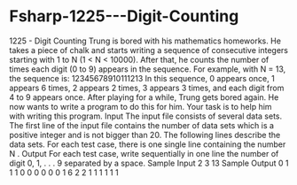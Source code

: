 # Fsharp-1225---Digit-Counting
1225 - Digit Counting
Trung is bored with his mathematics homeworks. He takes a piece of chalk and starts writing a sequence
of consecutive integers starting with 1 to N (1 < N < 10000). After that, he counts the number of
times each digit (0 to 9) appears in the sequence. For example, with N = 13, the sequence is:
12345678910111213
In this sequence, 0 appears once, 1 appears 6 times, 2 appears 2 times, 3 appears 3 times, and each
digit from 4 to 9 appears once. After playing for a while, Trung gets bored again. He now wants to
write a program to do this for him. Your task is to help him with writing this program.
Input
The input file consists of several data sets. The first line of the input file contains the number of data
sets which is a positive integer and is not bigger than 20. The following lines describe the data sets.
For each test case, there is one single line containing the number N .
Output
For each test case, write sequentially in one line the number of digit 0, 1, . . . 9 separated by a space.
Sample Input
2
3
13
Sample Output
0 1 1 1 0 0 0 0 0 0
1 6 2 2 1 1 1 1 1 1
